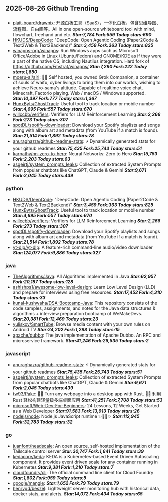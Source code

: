 ## 2025-08-26 Github Trending

### 
* [plait-board/drawnix](https://github.com/plait-board/drawnix): 开源白板工具（SaaS），一体化白板，包含思维导图、流程图、自由画等。All in one open-source whiteboard tool with mind, flowchart, freehand and etc. ***Star:7,784 Fork:559 Today stars:690***
* [HKUDS/DeepCode](https://github.com/HKUDS/DeepCode): "DeepCode: Open Agentic Coding (Paper2Code & Text2Web & Text2Backend)" ***Star:3,459 Fork:363 Today stars:825***
* [winapps-org/winapps](https://github.com/winapps-org/winapps): Run Windows apps such as Microsoft Office/Adobe in Linux (Ubuntu/Fedora) and GNOME/KDE as if they were a part of the native OS, including Nautilus integration. Hard fork of https://github.com/Fmstrat/winapps/ ***Star:7,290 Fork:222 Today stars:1,850***
* [moeru-ai/airi](https://github.com/moeru-ai/airi): 💖🧸 Self hosted, you owned Grok Companion, a container of souls of waifu, cyber livings to bring them into our worlds, wishing to achieve Neuro-sama's altitude. Capable of realtime voice chat, Minecraft, Factorio playing. Web / macOS / Windows supported. ***Star:10,397 Fork:777 Today stars:1,367***
* [HunxByts/GhostTrack](https://github.com/HunxByts/GhostTrack): Useful tool to track location or mobile number ***Star:4,695 Fork:557 Today stars:670***
* [willccbb/verifiers](https://github.com/willccbb/verifiers): Verifiers for LLM Reinforcement Learning ***Star:2,266 Fork:273 Today stars:307***
* [spotDL/spotify-downloader](https://github.com/spotDL/spotify-downloader): Download your Spotify playlists and songs along with album art and metadata (from YouTube if a match is found). ***Star:21,514 Fork:1,892 Today stars:78***
* [anuraghazra/github-readme-stats](https://github.com/anuraghazra/github-readme-stats): ⚡ Dynamically generated stats for your github readmes ***Star:75,435 Fork:25,743 Today stars:51***
* [karpathy/nn-zero-to-hero](https://github.com/karpathy/nn-zero-to-hero): Neural Networks: Zero to Hero ***Star:15,753 Fork:2,203 Today stars:63***
* [asgeirtj/system_prompts_leaks](https://github.com/asgeirtj/system_prompts_leaks): Collection of extracted System Prompts from popular chatbots like ChatGPT, Claude & Gemini ***Star:9,671 Fork:2,045 Today stars:439***

### python
* [HKUDS/DeepCode](https://github.com/HKUDS/DeepCode): "DeepCode: Open Agentic Coding (Paper2Code & Text2Web & Text2Backend)" ***Star:3,459 Fork:363 Today stars:825***
* [HunxByts/GhostTrack](https://github.com/HunxByts/GhostTrack): Useful tool to track location or mobile number ***Star:4,695 Fork:557 Today stars:670***
* [willccbb/verifiers](https://github.com/willccbb/verifiers): Verifiers for LLM Reinforcement Learning ***Star:2,266 Fork:273 Today stars:307***
* [spotDL/spotify-downloader](https://github.com/spotDL/spotify-downloader): Download your Spotify playlists and songs along with album art and metadata (from YouTube if a match is found). ***Star:21,514 Fork:1,892 Today stars:78***
* [yt-dlp/yt-dlp](https://github.com/yt-dlp/yt-dlp): A feature-rich command-line audio/video downloader ***Star:124,077 Fork:9,886 Today stars:327***

### java
* [TheAlgorithms/Java](https://github.com/TheAlgorithms/Java): All Algorithms implemented in Java ***Star:62,957 Fork:20,187 Today stars:128***
* [ashishps1/awesome-low-level-design](https://github.com/ashishps1/awesome-low-level-design): Learn Low Level Design (LLD) and prepare for interviews using free resources. ***Star:17,452 Fork:4,310 Today stars:33***
* [kunal-kushwaha/DSA-Bootcamp-Java](https://github.com/kunal-kushwaha/DSA-Bootcamp-Java): This repository consists of the code samples, assignments, and notes for the Java data structures & algorithms + interview preparation bootcamp of WeMakeDevs. ***Star:20,381 Fork:12,469 Today stars:23***
* [yuliskov/SmartTube](https://github.com/yuliskov/SmartTube): Browse media content with your own rules on Android TV ***Star:24,202 Fork:1,298 Today stars:15***
* [apache/dubbo](https://github.com/apache/dubbo): The java implementation of Apache Dubbo. An RPC and microservice framework. ***Star:41,246 Fork:26,535 Today stars:2***

### javascript
* [anuraghazra/github-readme-stats](https://github.com/anuraghazra/github-readme-stats): ⚡ Dynamically generated stats for your github readmes ***Star:75,435 Fork:25,743 Today stars:51***
* [asgeirtj/system_prompts_leaks](https://github.com/asgeirtj/system_prompts_leaks): Collection of extracted System Prompts from popular chatbots like ChatGPT, Claude & Gemini ***Star:9,671 Fork:2,045 Today stars:439***
* [tw93/Pake](https://github.com/tw93/Pake): 🤱🏻 Turn any webpage into a desktop app with Rust. 🤱🏻 利用 Rust 轻松构建轻量级多端桌面应用 ***Star:41,251 Fork:7,708 Today stars:53***
* [microsoft/Web-Dev-For-Beginners](https://github.com/microsoft/Web-Dev-For-Beginners): 24 Lessons, 12 Weeks, Get Started as a Web Developer ***Star:91,583 Fork:13,913 Today stars:26***
* [nodejs/node](https://github.com/nodejs/node): Node.js JavaScript runtime ✨🐢🚀✨ ***Star:112,945 Fork:32,783 Today stars:32***

### go
* [juanfont/headscale](https://github.com/juanfont/headscale): An open source, self-hosted implementation of the Tailscale control server ***Star:30,747 Fork:1,641 Today stars:39***
* [kedacore/keda](https://github.com/kedacore/keda): KEDA is a Kubernetes-based Event Driven Autoscaling component. It provides event driven scale for any container running in Kubernetes ***Star:9,381 Fork:1,210 Today stars:7***
* [cloudfoundry/cli](https://github.com/cloudfoundry/cli): The official command line client for Cloud Foundry ***Star:1,802 Fork:959 Today stars:5***
* [google/mangle](https://github.com/google/mangle):  ***Star:1,652 Fork:79 Today stars:79***
* [henrygd/beszel](https://github.com/henrygd/beszel): Lightweight server monitoring hub with historical data, docker stats, and alerts. ***Star:14,072 Fork:434 Today stars:65***
